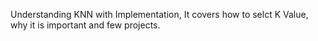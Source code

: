 Understanding KNN with Implementation, It covers how to selct K Value, why it is important and few projects.
